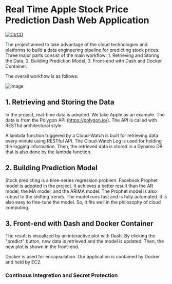 # Real Time Apple Stock Price Prediction Dash Web Application 
[![CI/CD](https://github.com/wh153/IDS706FinalProject/actions/workflows/CI&CD.yml/badge.svg)](https://github.com/wh153/IDS706FinalProject/actions/workflows/CI&CD.yml)

The project aimed to take advantage of the cloud technologies and platforms to build a data engineering pipeline for predicting stock prices. Three major parts consist of the main workflow: 1. Retrieving and Storing the Data, 2. Building Prediction Model, 3. Front-end with Dash and Docker Container.

The overall workflow is as follows:

![image](https://user-images.githubusercontent.com/89489224/145718732-08271fa2-0278-4525-90ad-4689170904d5.png)

## 1. Retrieving and Storing the Data
In the project, real-time data is adopted. We take Apple as an example. The data is from the Polygon API (https://polygon.io/). The API is called with RESTful architectural style.

A lambda function triggered by a Cloud-Watch is built for retrieving data every minute using RESTful API. The  Cloud-Watch Log is used for holding the logging information. Then, the retrieved data is stored in a Dynamo DB that is also done by the lambda function.

## 2. Building Prediction Model
Stock predicting is a time-series regression problem. Facebook Prophet model is adopted in the project. It achieves a better result than the AR model, the MA model, and the ARIMA model. The Prophet model is also robust to the shifting trends. The model runs fast and is fully automated. It is also easy to fine-tune the model. So, it fits well in the philosophy of cloud computing.

## 3. Front-end with Dash and Docker Container
The result is visualized by an interactive plot with Dash. By clicking the "predict" button, new data is retrieved and the model is updated. Then, the new plot is shown in the front-end.

Docker is used for encapsulation. Our application is contained by Docker and held by EC2.

### Continous Integretion and Secret Protection

